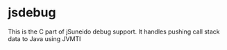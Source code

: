 jsdebug
=======

This is the C part of jSuneido debug support. It handles pushing call stack data to Java using JVMTI

